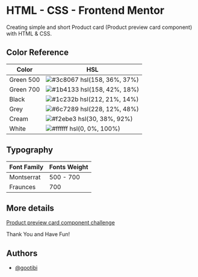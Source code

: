 # HTML - CSS - Frontend Mentor

Creating simple and short Product card (Product preview card component) with HTML & CSS.

## Color Reference

| Color | HSL|
| ----- | -- |
| Green 500 | ![#3c8067](https://placehold.co/15x15/3c8067/3c8067.png) hsl(158, 36%, 37%) |
| Green 700 | ![#1b4133](https://placehold.co/15x15/1b4133/1b4133.png) hsl(158, 42%, 18%) |
| Black | ![#1c232b](https://placehold.co/15x15/1c232b/1c232b.png) hsl(212, 21%, 14%) |
| Grey | ![#6c7289](https://placehold.co/15x15/6c7289/6c7289.png) hsl(228, 12%, 48%) |
| Cream | ![#f2ebe3](https://placehold.co/15x15/f2ebe3/f2ebe3.png) hsl(30, 38%, 92%) |
| White | ![#ffffff](https://placehold.co/15x15/ffffff/ffffff.png) hsl(0, 0%, 100%)   |

## Typography

| Font Family | Fonts Weight    |
| ----------- | --------------- |
| Montserrat      | 500 - 700 |
| Fraunces      | 700 |

## More details

[Product preview card component challenge](https://www.frontendmentor.io/challenges/product-preview-card-component-GO7UmttRfa)

Thank You and Have Fun!

## Authors

- [@gootibi](https://github.com/gootibi)
